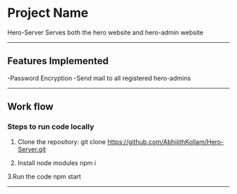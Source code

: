 # Project Name

Hero-Server
Serves both the hero website and hero-admin website

---

## Features Implemented

-Password Encryption
-Send mail to all registered hero-admins

---

## Work flow

### Steps to run code locally

1. Clone the repository:
   git clone  https://github.com/AbhijithKollam/Hero-Server.git
   
2. Install node modules
   npm i

3.Run the code
   npm start

  --------------------------------
